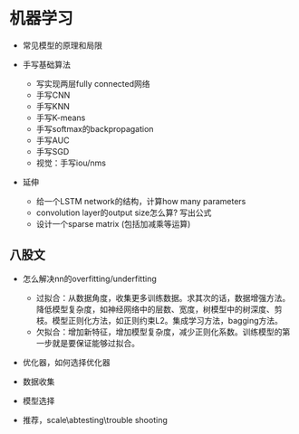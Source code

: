 # 机器学习

- 常见模型的原理和局限
- 手写基础算法
  - 写实现两层fully connected网络
  - 手写CNN
  - 手写KNN
  - 手写K-means
  - 手写softmax的backpropagation
  - 手写AUC
  - 手写SGD
  - 视觉：手写iou/nms

- 延伸
  - 给一个LSTM network的结构，计算how many parameters
  - convolution layer的output size怎么算? 写出公式
  - 设计一个sparse matrix (包括加减乘等运算)

## 八股文

- 怎么解决nn的overfitting/underfitting
  - 过拟合：从数据角度，收集更多训练数据。求其次的话，数据增强方法。降低模型复杂度，如神经网络中的层数、宽度，树模型中的树深度、剪枝。模型正则化方法，如正则约束L2。集成学习方法，bagging方法。
  - 欠拟合：增加新特征，增加模型复杂度，减少正则化系数。训练模型的第一步就是要保证能够过拟合。

- 优化器，如何选择优化器


- 数据收集


- 模型选择


- 推荐，scale\abtesting\trouble shooting
